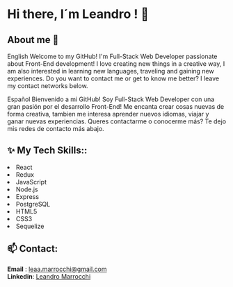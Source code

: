 # Hi there, I´m Leandro ! 👋
## About me 👀


English
Welcome to my GitHub!
I'm Full-Stack Web Developer passionate about Front-End development!
I love creating new things in a creative way, I am also interested in learning new languages, traveling and gaining new experiences.
Do you want to contact me or get to know me better? I leave my contact networks below.

Español
Bienvenido a mi GitHub!
Soy Full-Stack Web Developer con una gran pasión por el desarrollo Front-End!
Me encanta crear cosas nuevas de forma creativa, tambien me interesa aprender nuevos idiomas, viajar y ganar nuevas experiencias.
Queres contactarme o conocerme más? Te dejo mis redes de contacto más abajo.

##  ✨ My Tech Skills:: 
 <li> React</li>
 <li> Redux </li>
 <li> JavaScript </li>
 <li> Node.js</li>
 <li> Express </li>
 <li> PostgreSQL </li>
 <li> HTML5 </li>
 <li> CSS3 </li>
 <li> Sequelize </li>
 
## 📫 Contact:
<strong>Email</strong> : <a href="mailto:leaa.marrocchi@gmail.com?" target="_blank"> leaa.marrocchi@gmail.com </a>
</br>
<strong>Linkedin</strong>:  <a href="https://www.linkedin.com/in/leandro-marrocchi-18b0471a0/" target="_blank">Leandro Marrocchi  </a>

        
